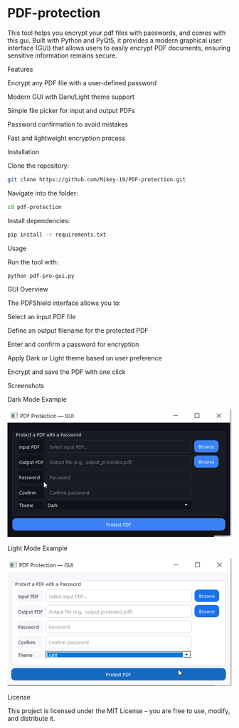 # PDF-protection
This tool helps you encrypt your pdf files with passwords, and comes with this gui.
Built with Python and PyQt5, it provides a modern graphical user interface (GUI) that allows users to easily encrypt PDF documents, ensuring sensitive information remains secure.

Features

Encrypt any PDF file with a user-defined password

Modern GUI with Dark/Light theme support

Simple file picker for input and output PDFs

Password confirmation to avoid mistakes

Fast and lightweight encryption process

 Installation

Clone the repository:
```bash
git clone https://github.com/Mikey-19/PDF-protection.git
```

Navigate into the folder:
```bash
cd pdf-protection
```

Install dependencies:
```bash
pip install -r requirements.txt
```
 Usage

Run the tool with:

```bash
python pdf-pro-gui.py
```
 GUI Overview

The PDFShield interface allows you to:

Select an input PDF file

Define an output filename for the protected PDF

Enter and confirm a password for encryption

Apply Dark or Light theme based on user preference

Encrypt and save the PDF with one click



 Screenshots

Dark Mode Example

![Pdf-protection Light](pdf-protection/pdf-protection-gui.png)

Light Mode Example

![Pdf-protection Dark](pdf-protection/pdf-protection-dark.png)


License

This project is licensed under the MIT License – you are free to use, modify, and distribute it.





